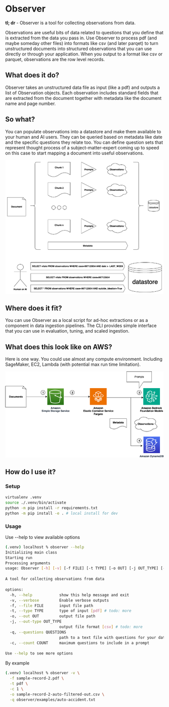 # Observer

<b>tl; dr</b> - Observer is a tool for collecting observations from data. 

Observations are useful bits of data related to questions that you define that is extracted from the data you pass in. 
Use Observer to process pdf (and maybe someday other files) into formats like csv (and later parqet) to turn unstructured
documents into structured observations that you can use directly or through your application. When you output to a format like csv or parquet, observations are the row level records.

## What does it do?

Observer takes an unstructured data file as input (like a pdf) and outputs a list of Observation objects. Each observation 
includes standard fields that are extracted from the document together with metadata like the document name and page number. 

## So what?

You can populate observations into a datastore and make them available to your human and AI users. They can be queried based on metadata like date and the specific questions they relate too. You can define question sets that represent thought process of a subject-matter-expert coming up to speed on this case to start mapping a document into useful observations.

![Diagram shows a document split into chunks the processed into observations and put in a datastore.](./assets/Observer2.png "Use Case")

## Where does it fit?

You can use Observer as a local script for ad-hoc extractions or as a component in data ingestion pipelines. The CLI 
provides simple interface that you can use in evaluation, tuning, and scaled ingestion.

## What does this look like on AWS?

Here is one way. You could use almost any compute environment. Including SageMaker, EC2, Lambda (with potential max run time limitation).

![Scaled Ingestion Example](./assets/Observer.png "Example - Scaled Ingestion")

## How do I use it?

### Setup
```bash
virtualenv .venv
source ./.venv/bin/activate
python -m pip install -r requirements.txt
python -m pip install -e . # local install for dev
```

### Usage

Use --help to view available options

```bash
(.venv) localhost % observer --help
Initializing main class
Starting run
Processing arguments
usage: Observer [-h] [-v] [-f FILE] [-t TYPE] [-o OUT] [-j OUT_TYPE] [-q QUESTIONS] [-c COUNT]

A tool for collecting observations from data

options:
  -h, --help            show this help message and exit
  -v, --verbose         Enable verbose outputs
  -f, --file FILE       input file path
  -t, --type TYPE       type of input [pdf] # todo: more
  -o, --out OUT         output file path
  -j, --out-type OUT_TYPE
                        output file format [csv] # todo: more
  -q, --questions QUESTIONS
                        path to a text file with questions for your data
  -c, --count COUNT     maximum questions to include in a prompt

Use --help to see more options
```

By example

```bash
(.venv) localhost % observer -v \
  -f sample-record-2.pdf \
  -t pdf \
  -c 1 \
  -o sample-record-2-auto-filtered-out.csv \
  -q observer/examples/auto-accident.txt
```